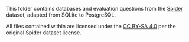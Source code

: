 This folder contains databases and evaluation questions from the
[Spider](https://yale-lily.github.io/spider) dataset, adapted from SQLite to
PostgreSQL.

All files contained within are licensed under the
[CC BY-SA 4.0](https://creativecommons.org/licenses/by-sa/4.0/legalcode) per the
original Spider dataset license.
